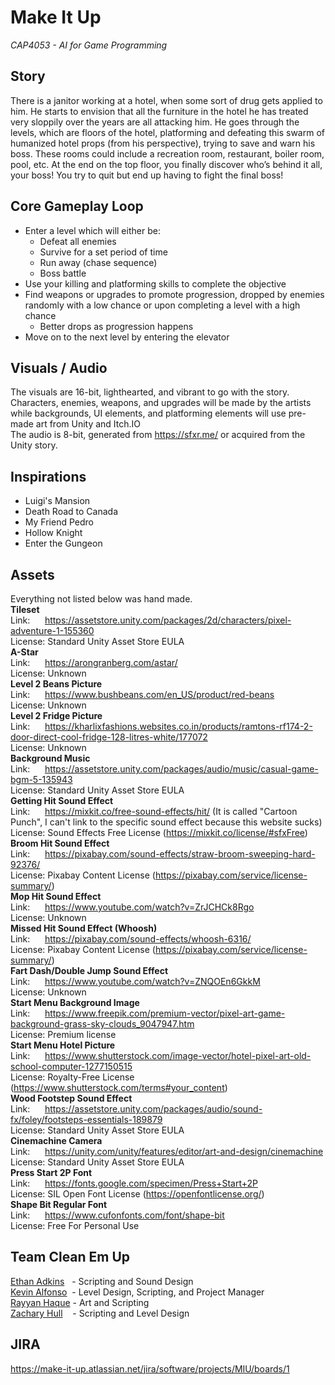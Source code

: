 # Make It Up
*CAP4053 - AI for Game Programming*

## Story
There is a janitor working at a hotel, when some sort of drug gets applied to him. He starts to envision that all the furniture in the hotel he has treated very sloppily over the years are all attacking him. He goes through the levels, which are floors of the hotel, platforming and defeating this swarm of humanized hotel props (from his perspective), trying to save and warn his boss. These rooms could include a recreation room, restaurant, boiler room, pool, etc. At the end on the top floor, you finally discover who’s behind it all, your boss! You try to quit but end up having to fight the final boss!

## Core Gameplay Loop
* Enter a level which will either be:
  * Defeat all enemies
  * Survive for a set period of time
  * Run away (chase sequence)
  * Boss battle
* Use your killing and platforming skills to complete the objective
* Find weapons or upgrades to promote progression, dropped by enemies randomly with a low chance or upon completing a level with a high chance
  * Better drops as progression happens
* Move on to the next level by entering the elevator

## Visuals / Audio
The visuals are 16-bit, lighthearted, and vibrant to go with the story. Characters, enemies, weapons, and upgrades will be made by the artists while backgrounds, UI elements, and platforming elements will use pre-made art from Unity and Itch.IO
<br> The audio is 8-bit, generated from https://sfxr.me/ or acquired from the Unity story.

## Inspirations
* Luigi's Mansion
* Death Road to Canada
* My Friend Pedro
* Hollow Knight
* Enter the Gungeon

## Assets
Everything not listed below was hand made.
<br> <b> Tileset </b>
<br> Link: &nbsp;&nbsp;&nbsp;&nbsp;&nbsp;https://assetstore.unity.com/packages/2d/characters/pixel-adventure-1-155360
<br> License: Standard Unity Asset Store EULA
<br> <b> A-Star </b>
<br> Link: &nbsp;&nbsp;&nbsp;&nbsp;&nbsp;https://arongranberg.com/astar/
<br> License: Unknown
<br> <b> Level 2 Beans Picture </b>
<br> Link: &nbsp;&nbsp;&nbsp;&nbsp;&nbsp;https://www.bushbeans.com/en_US/product/red-beans
<br> License: Unknown
<br> <b> Level 2 Fridge Picture </b>
<br> Link: &nbsp;&nbsp;&nbsp;&nbsp;&nbsp;https://kharlixfashions.websites.co.in/products/ramtons-rf174-2-door-direct-cool-fridge-128-litres-white/177072
<br> License: Unknown
<br> <b> Background Music </b>
<br> Link: &nbsp;&nbsp;&nbsp;&nbsp;&nbsp;https://assetstore.unity.com/packages/audio/music/casual-game-bgm-5-135943
<br> License: Standard Unity Asset Store EULA
<br> <b> Getting Hit Sound Effect </b>
<br> Link: &nbsp;&nbsp;&nbsp;&nbsp;&nbsp;https://mixkit.co/free-sound-effects/hit/ (It is called "Cartoon Punch", I can't link to the specific sound effect because this website sucks)
<br> License: Sound Effects Free License (https://mixkit.co/license/#sfxFree)
<br> <b> Broom Hit Sound Effect </b>
<br> Link: &nbsp;&nbsp;&nbsp;&nbsp;&nbsp;https://pixabay.com/sound-effects/straw-broom-sweeping-hard-92376/
<br> License: Pixabay Content License (https://pixabay.com/service/license-summary/)
<br> <b> Mop Hit Sound Effect </b>
<br> Link: &nbsp;&nbsp;&nbsp;&nbsp;&nbsp;https://www.youtube.com/watch?v=ZrJCHCk8Rgo
<br> License: Unknown
<br> <b> Missed Hit Sound Effect (Whoosh) </b>
<br> Link: &nbsp;&nbsp;&nbsp;&nbsp;&nbsp;https://pixabay.com/sound-effects/whoosh-6316/
<br> License: Pixabay Content License (https://pixabay.com/service/license-summary/)
<br> <b> Fart Dash/Double Jump Sound Effect </b>
<br> Link: &nbsp;&nbsp;&nbsp;&nbsp;&nbsp;https://www.youtube.com/watch?v=ZNQOEn6GkkM
<br> License: Unknown
<br> <b> Start Menu Background Image </b>
<br> Link: &nbsp;&nbsp;&nbsp;&nbsp;&nbsp;https://www.freepik.com/premium-vector/pixel-art-game-background-grass-sky-clouds_9047947.htm
<br> License: Premium license
<br> <b> Start Menu Hotel Picture </b>
<br> Link: &nbsp;&nbsp;&nbsp;&nbsp;&nbsp;https://www.shutterstock.com/image-vector/hotel-pixel-art-old-school-computer-1277150515
<br> License: Royalty-Free License (https://www.shutterstock.com/terms#your_content)
<br> <b> Wood Footstep Sound Effect </b>
<br> Link: &nbsp;&nbsp;&nbsp;&nbsp;&nbsp;https://assetstore.unity.com/packages/audio/sound-fx/foley/footsteps-essentials-189879
<br> License: Standard Unity Asset Store EULA
<br> <b> Cinemachine Camera </b>
<br> Link: &nbsp;&nbsp;&nbsp;&nbsp;&nbsp;https://unity.com/unity/features/editor/art-and-design/cinemachine
<br> License: Standard Unity Asset Store EULA
<br> <b> Press Start 2P Font </b>
<br> Link: &nbsp;&nbsp;&nbsp;&nbsp;&nbsp;https://fonts.google.com/specimen/Press+Start+2P
<br> License: SIL Open Font License (https://openfontlicense.org/)
<br> <b> Shape Bit Regular Font </b>
<br> Link: &nbsp;&nbsp;&nbsp;&nbsp;&nbsp;https://www.cufonfonts.com/font/shape-bit
<br> License: Free For Personal Use

## Team Clean Em Up
[Ethan Adkins](https://github.com/EthanAdkins) &nbsp;&nbsp;- Scripting and Sound Design
<br> [Kevin Alfonso](https://github.com/Kooven47) &nbsp;- Level Design, Scripting, and Project Manager
<br> [Rayyan Haque](https://github.com/Rhaque20) - Art and Scripting
<br> [Zachary Hull](https://github.com/Mrvenom789) &nbsp;&nbsp;&nbsp;- Scripting and Level Design

## JIRA
https://make-it-up.atlassian.net/jira/software/projects/MIU/boards/1
